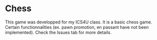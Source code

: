 # Chess
This game was developped for my ICS4U class. It is a basic chess game. Certain functionnalities (ex. pawn promotion, en passant have not been implemented). Check the Issues tab for more details.
